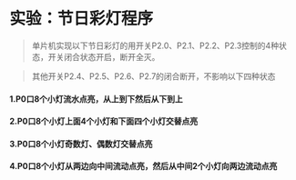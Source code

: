 # 实验：节日彩灯程序

> 单片机实现以下节日彩灯的用开关P2.0、P2.1、P2.2、P2.3控制的4种状态，开关闭合状态开启，断开全灭。

> 其他开关P2.4、P2.5、P2.6、P2.7的闭合断开，不影响以下四种状态

#### 1.P0口8个小灯流水点亮，从上到下然后从下到上

#### 2.P0口8个小灯上面4个小灯和下面四个小灯交替点亮

#### 3.P0口8个小灯奇数灯、偶数灯交替点亮

#### 4.P0口8个小灯从两边向中间流动点亮，然后从中间2个小灯向两边流动点亮

